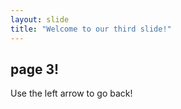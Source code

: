 ```yaml
---
layout: slide
title: "Welcome to our third slide!"
---
```

page 3!
---
Use the left arrow to go back!
